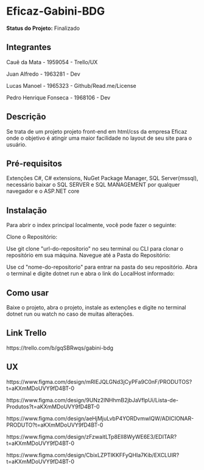 <h1>Eficaz-Gabini-BDG</h1>

<p><strong>Status do Projeto:</strong> Finalizado</p>

<h2>Integrantes</h2>
<p>Cauê da Mata - 1959054 - Trello/UX</p>
<p>Juan Alfredo - 1963281 - Dev</p>
<p>Lucas Manoel - 1965323 - Github/Read.me/License</p>
<p>Pedro Henrique Fonseca - 1968106 - Dev</p>

<h2>Descrição</h2>
<p>Se trata de um projeto projeto front-end em html/css da empresa Eficaz onde o objetivo é atingir uma maior facilidade no layout de seu site para o usuário.</p>

<h2>Pré-requisitos</h2>
<p>Extenções C#, C# extensions, NuGet Package Manager, SQL Server(mssql), necessário baixar o SQL SERVER e SQL MANAGEMENT por qualquer navegador e o ASP.NET core</p>

<h2>Instalação</h2>
<p>Para abrir o index principal localmente, você pode fazer o seguinte:</p>

<p>Clone o Repositório:</p>

<p>Use git clone "url-do-repositorio" no seu terminal ou CLI para clonar o repositório em sua máquina.
Navegue até a Pasta do Repositório:</p>

<p>Use cd "nome-do-repositorio" para entrar na pasta do seu repositório.
Abra o terminal e digite dotnet run e abra o link do LocalHost informado:</p>

<h2>Como usar</h2>
<p>Baixe o projeto, abra o projeto, instale as extenções e digite no terminal dotnet run ou watch no caso de muitas alterações.</p>

<h2>Link Trello</h2>
<p>https://trello.com/b/gqSBRwqs/gabini-bdg</p>

<h2>UX</h2>
<p>https://www.figma.com/design/mRIEJQLGNd3jCyPFa9C0nF/PRODUTOS?t=aKXmMDoUVY9fD4BT-0</p>
<p>https://www.figma.com/design/9UNz2INHhmB2jbJaVflpUi/Lista-de-Produtos?t=aKXmMDoUVY9fD4BT-0</p>
<p>https://www.figma.com/design/aeHjMjuLvbP4YORDvmwIQW/ADICIONAR-PRODUTO?t=aKXmMDoUVY9fD4BT-0</p>
<p>https://www.figma.com/design/zFzwaitLTp8EII8WyWE6E3/EDITAR?t=aKXmMDoUVY9fD4BT-0</p>
<p>https://www.figma.com/design/CbixLZPTIKKFFyQHIa7Kib/EXCLUIR?t=aKXmMDoUVY9fD4BT-0</p>
